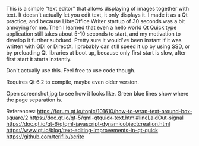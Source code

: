 This is a simple "text editor" that allows displaying of images together with text. It doesn't actually let you edit text, it only displays it. I made it as a Qt practice, and because LibreOffice Writer startup of 30 seconds was a bit annoying for me. Then I learned that even a hello world Qt Quick type application still takes about 5-10 seconds to start, and my motivation to develop it further subdued. Pretty sure it would've been instant if it was written with GDI or DirectX. I probably can still speed it up by using SSD, or by preloading Qt libraries at boot up, because only first start is slow, after first start it starts instantly.

Don't actually use this. Feel free to use code though.

Requires Qt 6.2 to compile, maybe even older version.

Open screenshot.jpg to see how it looks like. Green blue lines show where the page separation is.

References:
https://forum.qt.io/topic/101610/how-to-wrap-text-around-box-square/2
https://doc.qt.io/qt-5/qml-qtquick-text.html#lineLaidOut-signal
https://doc.qt.io/qt-6/qtqml-javascript-dynamicobjectcreation.html
https://www.qt.io/blog/text-editing-improvements-in-qt-quick 
https://github.com/teriflix/scrite
